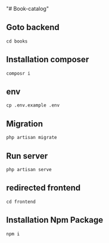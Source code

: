 "# Book-catalog" 
## Goto backend 

```
cd books
```

## Installation composer

```
composr i
```

## env

```
cp .env.example .env 
```
## Migration

```
php artisan migrate
```

## Run server

```
php artisan serve
```

## redirected frontend
```
cd frontend
```
## Installation Npm Package

```
npm i
```